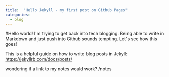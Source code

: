 ```yaml
---
title:  "Hello Jekyll - my first post on Github Pages"
categories:
  - blog
---
```


#Hello world!
I'm trying to get back into tech blogging. Being able to write in Markdown and just push into Github sounds tempting. Let's see how this goes!

This is a helpful guide on how to write blog posts in Jekyll:
https://jekyllrb.com/docs/posts/

wondering if a link to my notes would work? /notes
